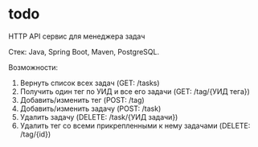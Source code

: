 # todo
HTTP API сервис для менеджера задач

Стек: Java, Spring Boot, Maven, PostgreSQL.

Возможности:
1)	Вернуть список всех задач (GET: /tasks)
2)	Получить один тег по УИД и все его задачи (GET: /tag/{УИД тега})
3)	Добавить/изменить тег (POST: /tag)
4)	Добавить/изменить задачу (POST: /task)
5)	Удалить задачу (DELETE: /task/{УИД задачи})
6)	Удалить тег со всеми прикрепленными к нему задачами (DELETE: /tag/{id})
